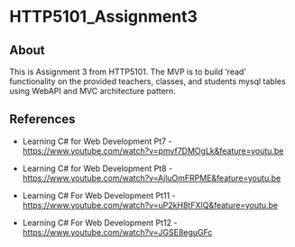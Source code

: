 # HTTP5101_Assignment3

## About
This is Assignment 3 from HTTP5101. The MVP is to build ‘read’ functionality on the provided teachers, classes, and students mysql tables using WebAPI and MVC architecture pattern. 

## References
* Learning C# for Web Development Pt7 - https://www.youtube.com/watch?v=pmvf7DMOgLk&feature=youtu.be

* Learning C# for Web Development Pt8 - https://www.youtube.com/watch?v=AjluOmFRPME&feature=youtu.be

* Learning C# For Web Development Pt11 - https://www.youtube.com/watch?v=uP2kH8tFXIQ&feature=youtu.be

* Learning C# For Web Development Pt12 - https://www.youtube.com/watch?v=JGSE8eguGFc

